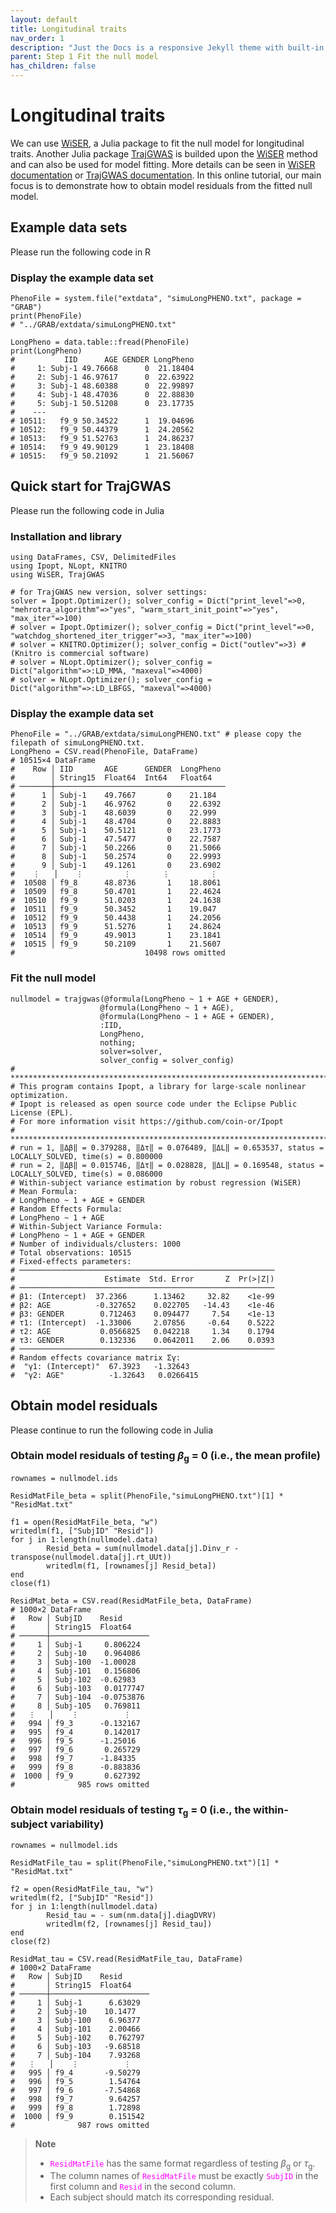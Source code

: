 ```yaml
---
layout: default
title: Longitudinal traits
nav_order: 1
description: "Just the Docs is a responsive Jekyll theme with built-in search that is easily customizable and hosted on GitHub Pages."
parent: Step 1 Fit the null model
has_children: false
---
```


<head>
    <script src="https://cdn.mathjax.org/mathjax/latest/MathJax.js?config=TeX-AMS-MML_HTMLorMML" type="text/javascript"></script>
    <script type="text/x-mathjax-config">
        MathJax.Hub.Config({
            tex2jax: {
            skipTags: ['script', 'noscript', 'style', 'textarea', 'pre'],
            inlineMath: [['$','$']]
            }
        });
    </script>
</head>

# **Longitudinal traits**

We can use  [WiSER](https://github.com/OpenMendel/WiSER.jl), a Julia package to fit the null model for longitudinal traits. Another Julia package [TrajGWAS](https://github.com/OpenMendel/TrajGWAS.jl) is builded upon the [WiSER](https://github.com/OpenMendel/WiSER.jl) method and can also be used for model fitting. More details can be seen in [WiSER documentation](https://github.com/OpenMendel/WiSER.jl/blob/master/docs/src/model_fitting.md) or [TrajGWAS documentation](https://openmendel.github.io/TrajGWAS.jl/dev/). In this online tutorial, our main focus is to demonstrate how to obtain model residuals from the fitted null model.

## Example data sets

Please run the following code in R

### Display the example data set

```
PhenoFile = system.file("extdata", "simuLongPHENO.txt", package = "GRAB")
print(PhenoFile)
# "../GRAB/extdata/simuLongPHENO.txt"

LongPheno = data.table::fread(PhenoFile)
print(LongPheno)
#           IID      AGE GENDER LongPheno
#     1: Subj-1 49.76668      0  21.18404
#     2: Subj-1 46.97617      0  22.63922
#     3: Subj-1 48.60388      0  22.99897
#     4: Subj-1 48.47036      0  22.88830
#     5: Subj-1 50.51208      0  23.17735
#    ---                                 
# 10511:   f9_9 50.34522      1  19.04696
# 10512:   f9_9 50.44379      1  24.20562
# 10513:   f9_9 51.52763      1  24.86237
# 10514:   f9_9 49.90129      1  23.18408
# 10515:   f9_9 50.21092      1  21.56067
```

## Quick start for TrajGWAS

Please run the following code in Julia

### Installation and library

```
using DataFrames, CSV, DelimitedFiles
using Ipopt, NLopt, KNITRO
using WiSER, TrajGWAS

# for TrajGWAS new version, solver settings:
solver = Ipopt.Optimizer(); solver_config = Dict("print_level"=>0, "mehrotra_algorithm"=>"yes", "warm_start_init_point"=>"yes", "max_iter"=>100)
# solver = Ipopt.Optimizer(); solver_config = Dict("print_level"=>0, "watchdog_shortened_iter_trigger"=>3, "max_iter"=>100)
# solver = KNITRO.Optimizer(); solver_config = Dict("outlev"=>3) # (Knitro is commercial software)
# solver = NLopt.Optimizer(); solver_config = Dict("algorithm"=>:LD_MMA, "maxeval"=>4000)
# solver = NLopt.Optimizer(); solver_config = Dict("algorithm"=>:LD_LBFGS, "maxeval"=>4000)
```

### Display the example data set

```
PhenoFile = "../GRAB/extdata/simuLongPHENO.txt" # please copy the filepath of simuLongPHENO.txt.
LongPheno = CSV.read(PhenoFile, DataFrame)
# 10515×4 DataFrame
#    Row │ IID       AGE      GENDER  LongPheno 
#        │ String15  Float64  Int64   Float64   
# ───────┼──────────────────────────────────────
#      1 │ Subj-1    49.7667       0    21.184  
#      2 │ Subj-1    46.9762       0    22.6392 
#      3 │ Subj-1    48.6039       0    22.999  
#      4 │ Subj-1    48.4704       0    22.8883 
#      5 │ Subj-1    50.5121       0    23.1773 
#      6 │ Subj-1    47.5477       0    22.7587 
#      7 │ Subj-1    50.2266       0    21.5066 
#      8 │ Subj-1    50.2574       0    22.9993 
#      9 │ Subj-1    49.1261       0    23.6902 
#    ⋮   │    ⋮         ⋮       ⋮         ⋮     
#  10508 │ f9_8      48.8736       1    18.8061 
#  10509 │ f9_8      50.4701       1    22.4624 
#  10510 │ f9_9      51.0203       1    24.1638 
#  10511 │ f9_9      50.3452       1    19.047
#  10512 │ f9_9      50.4438       1    24.2056
#  10513 │ f9_9      51.5276       1    24.8624
#  10514 │ f9_9      49.9013       1    23.1841
#  10515 │ f9_9      50.2109       1    21.5607
#                             10498 rows omitted
```

### Fit the null model

```
nullmodel = trajgwas(@formula(LongPheno ~ 1 + AGE + GENDER),
                    @formula(LongPheno ~ 1 + AGE),
                    @formula(LongPheno ~ 1 + AGE + GENDER),
                    :IID,
                    LongPheno,
                    nothing;
                    solver=solver,
                    solver_config = solver_config)
# ******************************************************************************
# This program contains Ipopt, a library for large-scale nonlinear optimization.
# Ipopt is released as open source code under the Eclipse Public License (EPL).
# For more information visit https://github.com/coin-or/Ipopt
# ******************************************************************************
# run = 1, ‖Δβ‖ = 0.379288, ‖Δτ‖ = 0.076489, ‖ΔL‖ = 0.653537, status = LOCALLY_SOLVED, time(s) = 0.800000
# run = 2, ‖Δβ‖ = 0.015746, ‖Δτ‖ = 0.028828, ‖ΔL‖ = 0.169548, status = LOCALLY_SOLVED, time(s) = 0.086000
# Within-subject variance estimation by robust regression (WiSER)
# Mean Formula:
# LongPheno ~ 1 + AGE + GENDER
# Random Effects Formula:
# LongPheno ~ 1 + AGE
# Within-Subject Variance Formula:
# LongPheno ~ 1 + AGE + GENDER
# Number of individuals/clusters: 1000
# Total observations: 10515
# Fixed-effects parameters:
# ─────────────────────────────────────────────────────────
#                    Estimate  Std. Error       Z  Pr(>|Z|)
# ─────────────────────────────────────────────────────────
# β1: (Intercept)  37.2366      1.13462     32.82    <1e-99
# β2: AGE          -0.327652    0.022705   -14.43    <1e-46
# β3: GENDER        0.712463    0.094477     7.54    <1e-13
# τ1: (Intercept)  -1.33006     2.07856     -0.64    0.5222
# τ2: AGE           0.0566825   0.042218     1.34    0.1794
# τ3: GENDER        0.132336    0.0642011    2.06    0.0393
# ─────────────────────────────────────────────────────────
# Random effects covariance matrix Σγ:
#  "γ1: (Intercept)"  67.3923   -1.32643
#  "γ2: AGE"          -1.32643   0.0266415
```

## Obtain model residuals

Please continue to run the following code in Julia

### Obtain model residuals of testing $\beta$<sub>g</sub> = 0 (i.e., the mean profile)

```
rownames = nullmodel.ids

ResidMatFile_beta = split(PhenoFile,"simuLongPHENO.txt")[1] * "ResidMat.txt"

f1 = open(ResidMatFile_beta, "w")
writedlm(f1, ["SubjID" "Resid"])
for j in 1:length(nullmodel.data)
        Resid_beta = sum(nullmodel.data[j].Dinv_r - transpose(nullmodel.data[j].rt_UUt))
        writedlm(f1, [rownames[j] Resid_beta])
end
close(f1)

ResidMat_beta = CSV.read(ResidMatFile_beta, DataFrame)
# 1000×2 DataFrame
#   Row │ SubjID    Resid      
#       │ String15  Float64    
# ──────┼──────────────────────
#     1 │ Subj-1     0.806224
#     2 │ Subj-10    0.964086
#     3 │ Subj-100  -1.00028
#     4 │ Subj-101   0.156806
#     5 │ Subj-102  -0.62983
#     6 │ Subj-103   0.0177747
#     7 │ Subj-104  -0.0753876
#     8 │ Subj-105   0.769811
#   ⋮   │    ⋮          ⋮
#   994 │ f9_3      -0.132167
#   995 │ f9_4       0.142017
#   996 │ f9_5      -1.25016
#   997 │ f9_6       0.265729
#   998 │ f9_7      -1.84335
#   999 │ f9_8      -0.883836
#  1000 │ f9_9       0.627392
#              985 rows omitted
```

### Obtain model residuals of testing $\tau$<sub>g</sub> = 0 (i.e., the within-subject variability)

```
rownames = nullmodel.ids

ResidMatFile_tau = split(PhenoFile,"simuLongPHENO.txt")[1] * "ResidMat.txt"

f2 = open(ResidMatFile_tau, "w")
writedlm(f2, ["SubjID" "Resid"])
for j in 1:length(nullmodel.data)
        Resid_tau = - sum(nm.data[j].diagDVRV)
        writedlm(f2, [rownames[j] Resid_tau])
end
close(f2)

ResidMat_tau = CSV.read(ResidMatFile_tau, DataFrame)
# 1000×2 DataFrame
#   Row │ SubjID    Resid      
#       │ String15  Float64    
# ──────┼──────────────────────
#     1 │ Subj-1      6.63029
#     2 │ Subj-10    10.1477
#     3 │ Subj-100    6.96377
#     4 │ Subj-101    2.00466
#     5 │ Subj-102    0.762797
#     6 │ Subj-103   -9.68518
#     7 │ Subj-104    7.93268
#   ⋮   │    ⋮          ⋮
#   995 │ f9_4       -9.50279
#   996 │ f9_5        1.54764
#   997 │ f9_6       -7.54868
#   998 │ f9_7        9.64257
#   999 │ f9_8        1.72898
#  1000 │ f9_9        0.151542
#              987 rows omitted
```

> **Note**  
> - <code style="color : fuchsia">ResidMatFile</code> has the same format regardless of testing $\beta$<sub>g</sub> or $\tau$<sub>g</sub>.
> - The column names of <code style="color : fuchsia">ResidMatFile</code> must be exactly <code style="color : fuchsia">SubjID</code> in the first column and <code style="color : fuchsia">Resid</code> in the second column.
> - Each subject should match its corresponding residual.
